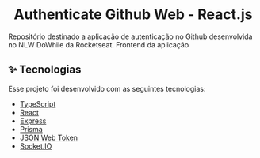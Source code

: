 <h1 align="center">Authenticate Github Web - React.js </h1>
Repositório destinado a aplicação de autenticação no Github desenvolvida no NLW DoWhile da Rocketseat.
Frontend da aplicação

## ✨ Tecnologias

Esse projeto foi desenvolvido com as seguintes tecnologias:

- [TypeScript](https://www.typescriptlang.org/)
- [React](https://pt-br.reactjs.org/)
- [Express](https://expressjs.com/pt-br/)
- [Prisma](https://www.prisma.io/)
- [JSON Web Token](https://jwt.io/)
- [Socket.IO](https://socket.io/)
